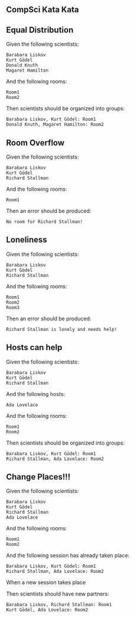 CompSci Kata Kata
-----------------

Equal Distribution
------------------

Given the following scientists:

```
Barabara Liskov
Kurt Gödel
Donald Knuth
Magaret Hamilton
```

And the following rooms:

```
Room1
Room2
```

Then scientists should be organized into groups:

```
Barabara Liskov, Kurt Gödel: Room1
Donald Knuth, Magaret Hamilton: Room2
```

Room Overflow
-------------

Given the following scientists:

```
Barabara Liskov
Kurt Gödel
Richard Stallman
```

And the following rooms:

```
Room1
```

Then an error should be produced:

```
No room for Richard Stallman!
```

Loneliness
----------

Given the following scientists:

```
Barabara Liskov
Kurt Gödel
Richard Stallman
```

And the following rooms:

```
Room1
Room2
Room3
```

Then an error should be produced:

```
Richard Stallman is lonely and needs help!
```

Hosts can help
--------------

Given the following scientists:

```
Barabara Liskov
Kurt Gödel
Richard Stallman
```

And the following hosts:

```
Ada Lovelace
```

And the following rooms:

```
Room1
Room2
```

Then scientists should be organized into groups:

```
Barabara Liskov, Kurt Gödel: Room1
Richard Stallman, Ada Lovelace: Room2
```

Change Places!!!
----------------

Given the following scientists:

```
Barabara Liskov
Kurt Gödel
Richard Stallman
Ada Lovelace
```

And the following rooms:

```
Room1
Room2
```

And the following session has already taken place:

```
Barabara Liskov, Kurt Gödel: Room1
Richard Stallman, Ada Lovelace: Room2
```

When a new session takes place

Then scientists should have new partners:

```
Barabara Liskov, Richard Stallman: Room1
Kurt Gödel, Ada Lovelace: Room2
```
